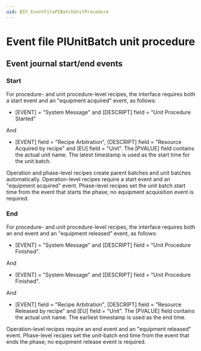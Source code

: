 ```yaml
---
uid: BIF_EventFilePIBatchUnitProcedure
---
```


# Event file PIUnitBatch unit procedure

<!-- Customized for FactoryTalk. SQL start/end events removed -->

## Event journal start/end events

### Start

For procedure- and unit procedure-level recipes, the interface requires both a start event and an "equipment acquired" event, as follows:

* [EVENT] = "System Message" and [DESCRIPT] field = "Unit Procedure Started"

And

* [EVENT] field = "Recipe Arbitration", [DESCRIPT] field = "Resource Acquired by recipe" and [EU] field = "Unit". The [PVALUE] field contains the actual unit name.
The latest timestamp is used as the start time for the unit batch.

Operation and phase-level recipes create parent batches and unit batches automatically. Operation-level recipes require a start event and an "equipment acquired" event. Phase-level recipes set the unit batch start time from the event that starts the phase; no equipment acquisition event is required.

### End

For procedure- and unit procedure-level recipes, the interface requires both an end event and an "equipment released" event, as follows:

* [EVENT] = "System Message" and [DESCRIPT] field = "Unit Procedure Finished".

And

* [EVENT] = "System Message" and [DESCRIPT] field = "Unit Procedure Finished".

And

* [EVENT] field = "Recipe Arbitration", [DESCRIPT] field = "Resource Released by recipe" and [EU] field = "Unit". The [PVALUE] field contains the actual unit name.
The earliest timestamp is used as the end time.

Operation-level recipes require an end event and an "equipment released" event. Phase-level recipes set the unit-batch end time from the event that ends the phase; no equipment release event is required.
